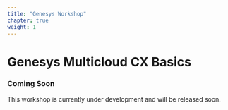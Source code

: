 ```yaml
---
title: "Genesys Workshop"
chapter: true
weight: 1
---
```


# Genesys Multicloud CX Basics

### Coming Soon

This workshop is currently under development and will be released soon.
